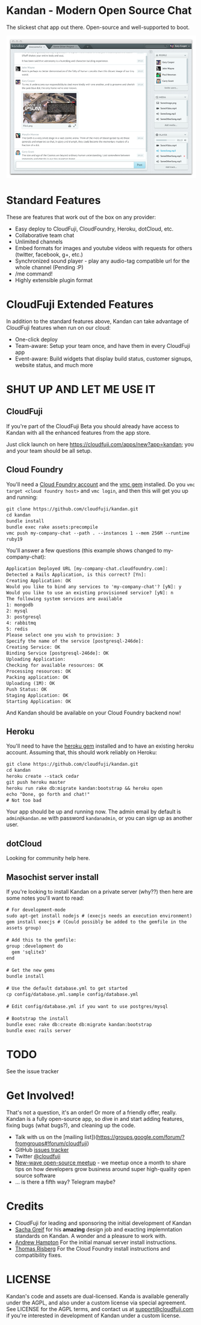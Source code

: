 Kandan - Modern Open Source Chat
================================
The slickest chat app out there. Open-source and well-supported to boot.

![](http://github.com/cloudfuji/kandan/raw/master/public/preview.png)

Standard Features
=================
These are features that work out of the box on any provider:

 * Easy deploy to CloudFuji, CloudFoundry, Heroku, dotCloud, etc.
 * Collaborative team chat
 * Unlimited channels
 * Embed formats for images and youtube videos with requests for others (twitter, facebook, g+, etc.)
 * Synchronized sound player - play any audio-tag compatible url for the whole channel (Pending :P)
 * /me command!
 * Highly extensible plugin format

CloudFuji Extended Features
===========================
In addition to the standard features above, Kandan can take advantage of CloudFuji features when run on our cloud:

* One-click deploy
* Team-aware: Setup your team once, and have them in every CloudFuji app
* Event-aware: Build widgets that display build status, customer signups, website status, and much more

SHUT UP AND LET ME USE IT
=========================

## CloudFuji
If you're part of the CloudFuji Beta you should already have access to Kandan with all the enhanced features from the app store.

Just click launch on here https://cloudfuji.com/apps/new?app=kandan; you and your team should be all setup.

## Cloud Foundry
You'll need a [Cloud Foundry account](https://my.cloudfoundry.com/signup) and the [vmc gem](https://rubygems.org/gems/vmc) installed. Do you `vmc target <cloud foundry host>` and `vmc login`, and then this will get you up and running:

    git clone https://github.com/cloudfuji/kandan.git
    cd kandan
    bundle install
    bundle exec rake assets:precompile
    vmc push my-company-chat --path . --instances 1 --mem 256M --runtime ruby19
    
You'll answer a few questions (this example shows <app-name> changed to my-company-chat):

    Application Deployed URL [my-company-chat.cloudfoundry.com]: 
    Detected a Rails Application, is this correct? [Yn]: 
    Creating Application: OK
    Would you like to bind any services to 'my-company-chat'? [yN]: y
    Would you like to use an existing provisioned service? [yN]: n
    The following system services are available
    1: mongodb
    2: mysql
    3: postgresql
    4: rabbitmq
    5: redis
    Please select one you wish to provision: 3
    Specify the name of the service [postgresql-246de]: 
    Creating Service: OK
    Binding Service [postgresql-246de]: OK
    Uploading Application:
    Checking for available resources: OK
    Processing resources: OK
    Packing application: OK
    Uploading (1M): OK   
    Push Status: OK
    Staging Application: OK
    Starting Application: OK
    
And Kandan should be available on your Cloud Foundry backend now!

## Heroku
You'll need to have the [heroku gem](https://github.com/heroku/heroku) installed and to have an existing heroku account. Assuming that, this should work reliably on Heroku:

    git clone https://github.com/cloudfuji/kandan.git
    cd kandan
    heroku create --stack cedar
    git push heroku master
    heroku run rake db:migrate kandan:bootstrap && heroku open
    echo "Done, go forth and chat!"
    # Not too bad
    
    
Your app should be up and running now. The admin email by default is `admin@kandan.me` with password `kandanadmin`, or you can sign up as another user.

## dotCloud
Looking for community help here.

## Masochist server install
If you're looking to install Kandan on a private server (why??) then here are some notes you'll want to read:

    # For development-mode
    sudo apt-get install nodejs # (execjs needs an execution environment)
    gem install execjs # (Could possibly be added to the gemfile in the assets group)

    # Add this to the gemfile:
    group :development do  
      gem 'sqlite3'
    end

    # Get the new gems
    bundle install

    # Use the default database.yml to get started
    cp config/database.yml.sample config/database.yml

    # Edit config/database.yml if you want to use postgres/mysql

    # Bootstrap the install
    bundle exec rake db:create db:migrate kandan:bootstrap
    bundle exec rails server

    
TODO
====
See the issue tracker

Get Involved!
=============
That's not a question, it's an order! Or more of a friendly offer, really. Kandan is a fully open-source app, so dive in and start adding features, fixing bugs (what bugs?), and cleaning up the code.

* Talk with us on the [mailing list])(https://groups.google.com/forum/?fromgroups#!forum/cloudfuji)
* GitHub [issues tracker](https://github.com/cloudfuji/kandan/issues)
* Twitter [@cloudfuji](https://twitter.com/#!/cloudfuji)
* [New-wave open-source meetup](www.meetup.com/San-Francisco-New-Wave-Open-Source-Apps/) - we meetup once a month to share tips on how developers grow business around super high-quality open source software
* ... is there a fifth way? Telegram maybe?

Credits
=======
* CloudFuji for leading and sponsoring the initial development of Kandan
* [Sacha Greif](http://sachagreif.com/i-wrote-a-book/) for his __amazing__ design job and exacting implemntation standards on Kandan. A wonder and a pleasure to work with.
* [Andrew Hampton](https://github.com/andrewhampton) For the initial manual server install instructions.
* [Thomas Risberg](https://github.com/trisberg) For the Cloud Foundry install instructions and compatibility fixes.

LICENSE
=======
Kandan's code and assets are dual-licensed. Kanda is available generally under the AGPL, and also under a custom license via special agreement. See LICENSE for the AGPL terms, and contact us at [support@cloudfuji.com](mailto:support@cloudfuji.com) if you're interested in development of Kandan under a custom license.
